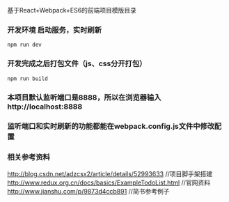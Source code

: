 基于React+Webpack+ES6的前端项目模版目录

### 开发环境 启动服务，实时刷新
    npm run dev

### 开发完成之后打包文件（js、css分开打包）
    npm run build

### 本项目默认监听端口是8888，所以在浏览器输入 http://localhost:8888

### 监听端口和实时刷新的功能都能在webpack.config.js文件中修改配置

### 相关参考资料
http://blog.csdn.net/adzcsx2/article/details/52993633       //项目脚手架搭建
http://www.redux.org.cn/docs/basics/ExampleTodoList.html    //官网资料
http://www.jianshu.com/p/9873d4ccb891                       //简书参考例子

